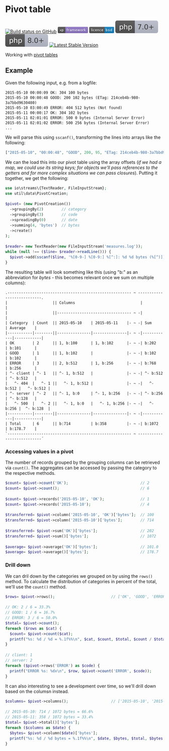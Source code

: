 Pivot table
===========

[![Build status on GitHub](https://github.com/xp-forge/pivot/workflows/Tests/badge.svg)](https://github.com/xp-forge/pivot/actions)
[![XP Framework Module](https://raw.githubusercontent.com/xp-framework/web/master/static/xp-framework-badge.png)](https://github.com/xp-framework/core)
[![BSD Licence](https://raw.githubusercontent.com/xp-framework/web/master/static/licence-bsd.png)](https://github.com/xp-framework/core/blob/master/LICENCE.md)
[![Requires PHP 7.0+](https://raw.githubusercontent.com/xp-framework/web/master/static/php-7_0plus.svg)](http://php.net/)
[![Supports PHP 8.0+](https://raw.githubusercontent.com/xp-framework/web/master/static/php-8_0plus.svg)](http://php.net/)
[![Latest Stable Version](https://poser.pugx.org/xp-forge/pivot/version.png)](https://packagist.org/packages/xp-forge/pivot)

Working with [pivot tables](https://en.wikipedia.org/wiki/Pivot_table)

Example
-------
Given the following input, e.g. from a logfile:

```
2015-05-10 00:00:09 OK: 304 100 bytes
2015-05-10 00:00:48 GOOD: 200 102 bytes (ETag: 214ceb4b-980-3a7bbd9630480)
2015-05-10 03:00:49 ERROR: 404 512 bytes (Not found)
2015-05-11 00:00:17 OK: 304 102 bytes
2015-05-11 02:01:01 ERROR: 500 0 bytes (Internal Server Error)
2015-05-11 02:01:02 ERROR: 500 256 bytes (Internal Server Error)
...
```

We will parse this using `sscanf()`, transforming the lines into arrays like the following:

```php
["2015-05-10", "00:00:48", "GOOD", 200, 95, "ETag: 214ceb4b-980-3a7bbd9630480"]
```

We can the load this into our pivot table using the array offsets (*if we had a map, we could use its string keys; for objects we'll pass references to the getters and for more complex situations we can pass closures*). Putting it together, we get the following:

```php
use io\streams\{TextReader, FileInputStream};
use util\data\PivotCreation;

$pivot= (new PivotCreation())
  ->groupingBy(2)        // category
  ->groupingBy(3)        // code
  ->spreadingBy(0)       // date
  ->summing(4, 'bytes')  // bytes
  ->create()
);

$reader= new TextReader(new FileInputStream('measures.log'));
while (null !== ($line= $reader->readLine())) {
  $pivot->add(sscanf($line, '%[0-9-] %[0-9:] %[^:]: %d %d bytes (%[^)])'));
}
```

The resulting table will look something like this (using "b:" as an abbreviation for *bytes* - this becomes relevant once we sum on multiple columns):

```
.------------------------------------------------------- ~ ---------------------------.
|                    || Columns                             |                         |
|                    ||--------------------------------- ~ -|                         |
| Category  | Count  || 2015-05-10    | 2015-05-11    |- ~ -| Sum        | Average    |
|-----------|--------||---------------|---------------|- ~ -|------------|------------|
| OK        | 2      || 1, b:100      | 1, b:102      |- ~ -| b:202      | b:101      |
| GOOD      | 1      || 1, b:102      |               |- ~ -| b:102      | b:102      |
| ERROR     | 3      || 2, b:512      | 1, b:256      |- ~ -| b:768      | b:256      |
| ^- client | ^- 1   || ^- 1, b:512   |               |- ~ -| ^- b:512   | ^- b:512   |
|   ^- 404  |   ^- 1 ||   ^- 1, b:512 |               |- ~ -|   ^- b:512 |   ^- b:512 |
| ^- server | ^- 2   || ^- 1, b:0     | ^- 1, b:256   |- ~ -| ^- b:256   | ^- b:128   |
|   ^- 500  |   ^- 2 ||   ^- 1, b:0   |   ^- 1, b:256 |- ~ -|   ^- b:256 |  ^- b:128  |
|-----------|--------||---------------|---------------|- ~ -|------------|------------|
| Total     | 6      || b:714         | b:358         |- ~ -| b:1072     | b:178.7    |
`------------------------------------------------------- ~ ---------------------------´
```

### Accessing values in a pivot

The number of records grouped by the grouping columns can be retrieved via `count()`. The aggregates can be accessed by passing the category to the respective methods. 

```php
$count= $pivot->count('OK');                                // 2
$count= $pivot->count();                                    // 6

$count= $pivot->records('2015-05-10', 'OK');                // 1
$count= $pivot->records('2015-05-10');                      // 4

$transferred= $pivot->column('2015-05-10', 'OK')['bytes'];  // 100
$transferred= $pivot->column('2015-05-10')['bytes'];        // 714

$transferred= $pivot->sum('OK')['bytes'];                   // 202
$transferred= $pivot->sum()['bytes'];                       // 1072

$average= $pivot->average('OK')['bytes'];                   // 101.0
$average= $pivot->average()['bytes'];                       // 178.7
```

### Drill down

We can dril down by the categories we grouped on by using the `rows()` method. To calculate the distribution of categories in percent of the total, we'll use the `count()` method.

```php
$rows= $pivot->rows();                         // ['OK', 'GOOD', 'ERROR']

// OK: 2 / 6 = 33.3%
// GOOD: 1 / 6 = 16.7%
// ERROR: 3 / 6 = 50.0%
$total= $pivot->count();
foreach ($rows as $cat) {
  $count= $pivot->count($cat);
  printf("%s: %d / %d = %.1f%%\n", $cat, $count, $total, $count / $total * 100);
}

// client: 1
// server: 2
foreach ($pivot->rows('ERROR') as $code) {
  printf("ERROR %s: %dx\n", $row, $pivot->count('ERROR', $code));
}
```

It can also interesting to see a development over time, so we'll drill down based on the columsn instead.

```php
$columns= $pivot->columns();                   // ['2015-05-10', '2015-05-11']

// 2015-05-10: 714 / 1072 bytes = 66.6%
// 2015-05-11: 358 / 1072 bytes = 33.4%
$total= $pivot->total()['bytes'];
foreach ($columns as $date) {
  $bytes= $pivot->column($date)['bytes'];
  printf("%s: %d / %d bytes = %.1f%%\n", $date, $bytes, $total, $bytes / $total * 100);
}
```
